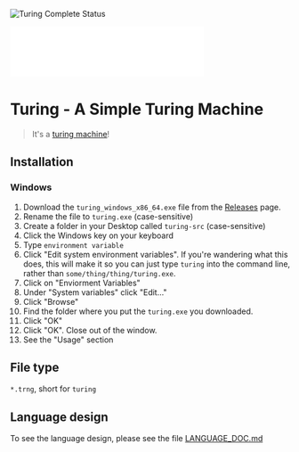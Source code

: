 ![Turing Complete Status](https://img.shields.io/badge/turing%20complete-complete-green?style=for-the-badge)

![Turing Logo](assets/turing_fully_transparent_white_logo.png)

# Turing - A Simple Turing Machine

> It's a [turing machine](https://en.wikipedia.org/wiki/Turing_machine)!

## Installation
### Windows
1. Download the `turing_windows_x86_64.exe` file from the [Releases](https://github.com/Uncodeable864/turing/releases) page.
1. Rename the file to `turing.exe` (case-sensitive)
1. Create a folder in your Desktop called `turing-src` (case-sensitive)
1. Click the Windows key on your keyboard
1. Type `environment variable`
1. Click "Edit system environment variables". If you're wandering what this does, this will make it so you can just type `turing` into the command line, rather than `some/thing/thing/turing.exe`.
1. Click on "Enviorment Variables"
1. Under "System variables" click "Edit..."
1. Click "Browse"
1. Find the folder where you put the `turing.exe` you downloaded.
1. Click "OK"
1. Click "OK". Close out of the window.
1. See the "Usage" section



## File type

`*.trng`, short for `turing`

## Language design

To see the language design, please see the file [LANGUAGE_DOC.md](LANGUAGE_DOC.md)
